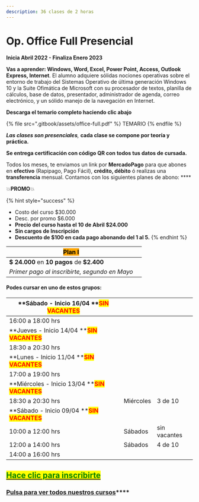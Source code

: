 ```yaml
---
description: 36 clases de 2 horas
---
```


# Op. Office Full Presencial

**Inicia Abril 2022 - Finaliza Enero 2023**

**Vas a aprender: Windows, Word, Excel, Power Point, Access, Outlook Express, Internet**. El alumno adquiere sólidas nociones operativas sobre el entorno de trabajo del Sistemas Operativo de última generación Windows 10 y la Suite Ofimática de Microsoft con su procesador de textos, planilla de cálculos, base de datos, presentador, administrador de agenda, correo electrónico, y un sólido manejo de la navegación en Internet.&#x20;

**Descarga el temario completo haciendo clic abajo**

{% file src=".gitbook/assets/office-full.pdf" %}
TEMARIO
{% endfile %}

_**Las clases son presenciales**,_ **cada clase se compone por teoría y práctica.**&#x20;

**Se entrega certificación con código QR con todos tus datos de cursada.**&#x20;

Todos los meses, te enviamos un link por **MercadoPago** para que abones en **efectivo** (Rapipago, Pago Fácil), **crédito, débito** ó realizas una **transferencia** mensual. Contamos con los siguientes planes de abono: ****&#x20;

💥**PROMO**💥&#x20;

{% hint style="success" %}
* Costo del curso $30.000
* Desc. por promo $6.000
* **Precio del curso hasta el 10 de Abril $24.000**
* **Sin cargos de Inscripción**
* **Descuento de $100 en cada pago abonando del 1 al 5.**&#x20;
{% endhint %}

| <mark style="background-color:orange;">**Plan I**</mark> |   |
| -------------------------------------------------------- | - |
| **$ 24.000** en **10 pagos** de **$2.400**               |   |
| _Primer pago al inscribirte, segundo en Mayo_            |   |

#### Podes cursar en uno de estos grupos:

| **Sábado - Inicio 16/04  **<mark style="color:red;">**SIN VACANTES**</mark>   |           |              |
| ----------------------------------------------------------------------------- | --------- | ------------ |
| 16:00 a 18:00 hrs                                                             |           |              |
| **Jueves - Inicio 14/04 **<mark style="color:red;">**SIN VACANTES**</mark>    |           |              |
| 18:30 a 20:30 hrs                                                             |           |              |
| **Lunes - Inicio 11/04 **<mark style="color:red;">**SIN VACANTES**</mark>     |           |              |
| 17:00 a 19:00 hrs                                                             |           |              |
| **Miércoles - Inicio 13/04 **<mark style="color:red;">**SIN VACANTES**</mark> |           |              |
| 18:30 a 20:30 hrs                                                             | Miércoles | 3 de 10      |
| **Sábado - Inicio 09/04  **<mark style="color:red;">**SIN VACANTES**</mark>   |           |              |
| 10:00 a 12:00 hrs                                                             | Sábados   | sin vacantes |
| 12:00 a 14:00 hrs                                                             | Sábados   | 4 de 10      |
| 14:00 a 16:00 hrs                                                             |           |              |

## <mark style="color:green;"></mark>[<mark style="color:green;">Hace clic para inscribirte</mark>](https://wa.me/+5491164622877?text=Hola,%20le%C3%AD%20toda%20la%20info%20del%20curso%20de%20Operador%20en%20Office%20Full%20Presencial%20y%20quiero%20inscribirme)<mark style="color:green;"></mark>

### [**Pulsa para ver todos nuestros cursos**](./)****
